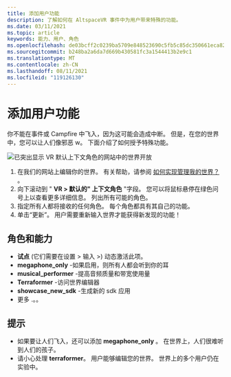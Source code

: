 ```yaml
---
title: 添加用户功能
description: 了解如何在 AltspaceVR 事件中为用户带来特殊的功能。
ms.date: 03/11/2021
ms.topic: article
keywords: 能力、用户、角色
ms.openlocfilehash: de03bcff2c0239ba5709e848523690c5fb5c85dc350661eca822094d21b87785
ms.sourcegitcommit: b248ba2a6da7d669b430581fc3a1544413b2e9c1
ms.translationtype: MT
ms.contentlocale: zh-CN
ms.lasthandoff: 08/11/2021
ms.locfileid: "119126130"
---
```

# <a name="adding-user-abilities"></a>添加用户功能

你不能在事件或 Campfire 中飞入，因为这可能会造成中断。 但是，在您的世界中，您可以让人们像邪恶 w。 下面介绍了如何授予特殊功能。

![已突出显示 VR 默认上下文角色的网站中的世界开放](images/contextual_roles.png)

1. 在我们的网站上编辑你的世界。 有关帮助，请参阅 [如何实现管理我的世界？](managing-worlds.md) 。
2. 向下滚动到 " **VR > 默认的" 上下文角色** "字段。 您可以将鼠标悬停在绿色问号上以查看更多详细信息。 列出所有可能的角色。
3. 指定所有人都将接收的任何角色。 每个角色都具有其自己的功能。
4. 单击“更新”。 用户需要重新输入世界才能获得新发现的功能！

## <a name="roles-and-abilities"></a>角色和能力

* **试点** (它们需要在设置 > 输入 >) 动态激活此项。
* **megaphone_only** -如果启用，则所有人都会听到你的耳
* **musical_performer** -提高音频质量和带宽使用量
* **Terraformer** -访问世界编辑器
* **showcase_new_sdk** -生成新的 sdk 应用
* 更多 .。。

## <a name="tips"></a>提示

* 如果要让人们飞入，还可以添加 **megaphone_only** 。 在世界上，人们很难听到人们的孩子。
* 请小心处理 **terraformer**。 用户能够编辑您的世界。 世界上的多个用户仍在实验中。